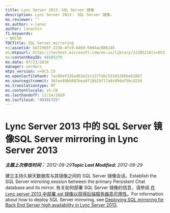 ```yaml
---
title: Lync Server 2013：SQL Server 镜像
description: Lync Server 2013： SQL Server 镜像。
ms.reviewer: ''
ms.author: v-lanac
author: lanachin
f1.keywords:
- NOCSH
TOCTitle: SQL Server mirroring
ms:assetid: bd72965f-223b-4fc0-bd69-59d4ac886145
ms:mtpsurl: https://technet.microsoft.com/en-us/library/JJ205218(v=OCS.15)
ms:contentKeyID: 48185270
ms.date: 07/23/2014
manager: serdars
mtps_version: v=OCS.15
ms.openlocfilehash: 7ac80ef326ad63e21c1277abc553d1296ba61867
ms.sourcegitcommit: 36fee89bb887bea4f18b19f17a8c69daf5bc423d
ms.translationtype: MT
ms.contentlocale: zh-CN
ms.lasthandoff: 11/24/2020
ms.locfileid: "49391725"
---
```

# <a name="sql-server-mirroring-in-lync-server-2013"></a><span data-ttu-id="db525-103">Lync Server 2013 中的 SQL Server 镜像</span><span class="sxs-lookup"><span data-stu-id="db525-103">SQL Server mirroring in Lync Server 2013</span></span>

<div data-xmlns="http://www.w3.org/1999/xhtml">

<div class="topic" data-xmlns="http://www.w3.org/1999/xhtml" data-msxsl="urn:schemas-microsoft-com:xslt" data-cs="https://msdn.microsoft.com/">

<div data-asp="https://msdn2.microsoft.com/asp">



</div>

<div id="mainSection">

<div id="mainBody"><span data-ttu-id="db525-104">

<span> </span></span><span class="sxs-lookup"><span data-stu-id="db525-104">

<span> </span></span></span>

<span data-ttu-id="db525-105">_**主题上次修改时间：** 2012-09-29_</span><span class="sxs-lookup"><span data-stu-id="db525-105">_**Topic Last Modified:** 2012-09-29_</span></span>

<span data-ttu-id="db525-106">建立主持久聊天数据库与其镜像之间的 SQL Server 镜像会话。</span><span class="sxs-lookup"><span data-stu-id="db525-106">Establish the SQL Server mirroring session between the primary Persistent Chat database and its mirror.</span></span> <span data-ttu-id="db525-107">有关如何部署 SQL Server 镜像的信息，请参阅 [在 Lync server 2013 中部署 sql 镜像以获得后端服务器高可用性](lync-server-2013-deploying-sql-mirroring-for-back-end-server-high-availability.md)。</span><span class="sxs-lookup"><span data-stu-id="db525-107">For information about how to deploy SQL Server mirroring, see [Deploying SQL mirroring for Back End Server high availability in Lync Server 2013](lync-server-2013-deploying-sql-mirroring-for-back-end-server-high-availability.md).</span></span>

<span data-ttu-id="db525-108"></div>

<span> </span>

</div>

</div>

</span><span class="sxs-lookup"><span data-stu-id="db525-108"></div>

<span> </span>

</div>

</div>

</span></span></div>

